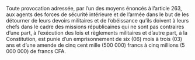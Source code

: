 Toute provocation adressée, par l’un des moyens énoncés à l’article 263, aux agents des forces de sécurité intérieure et de l’armée dans le but de les détourner de leurs devoirs militaires et de l’obéissance qu’ils doivent à leurs chefs dans le cadre des missions républicaines qui ne sont pas contraires d’une part, à l’exécution des lois et règlements militaires et d’autre part, à la Constitution, est punie d’un emprisonnement de six (06) mois à trois (03) ans et d’une amende de cinq cent mille (500 000) francs à cinq millions (5 000 000) de francs CFA.